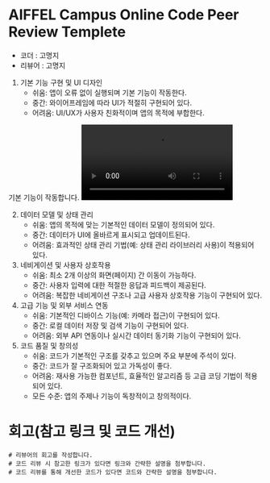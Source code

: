 # AIFFEL Campus Online Code Peer Review Templete
- 코더 : 고명지
- 리뷰어 : 고명지 


1. 기본 기능 구현 및 UI 디자인
    - 쉬움: 앱이 오류 없이 실행되며 기본 기능이 작동한다.
    - 중간: 와이어프레임에 따라 UI가 적절히 구현되어 있다.
    - 어려움: UI/UX가 사용자 친화적이며 앱의 목적에 부합한다.
      
기본 기능이 작동합니다.
![설명 텍스트](./20250212webm.mp4)

2. 데이터 모델 및 상태 관리
    - 쉬움: 앱의 목적에 맞는 기본적인 데이터 모델이 정의되어 있다.
    - 중간: 데이터가 UI에 올바르게 표시되고 업데이트된다.
    - 어려움: 효과적인 상태 관리 기법(예: 상태 관리 라이브러리 사용)이 적용되어 있다.
3. 네비게이션 및 사용자 상호작용
    - 쉬움: 최소 2개 이상의 화면(페이지) 간 이동이 가능하다.
    - 중간: 사용자 입력에 대한 적절한 응답과 피드백이 제공된다.
    - 어려움: 복잡한 네비게이션 구조나 고급 사용자 상호작용 기능이 구현되어 있다.
4. 고급 기능 및 외부 서비스 연동
    - 쉬움: 기본적인 디바이스 기능(예: 카메라 접근)이 구현되어 있다.
    - 중간: 로컬 데이터 저장 및 검색 기능이 구현되어 있다.
    - 어려움: 외부 API 연동이나 실시간 데이터 동기화 기능이 구현되어 있다.
5. 코드 품질 및 창의성
    - 쉬움: 코드가 기본적인 구조를 갖추고 있으며 주요 부분에 주석이 있다.
    - 중간: 코드가 잘 구조화되어 있고 가독성이 좋다.
    - 어려움: 재사용 가능한 컴포넌트, 효율적인 알고리즘 등 고급 코딩 기법이 적용되어 있다.
    - 모든 수준: 앱의 주제나 기능이 독창적이고 창의적이다.


# 회고(참고 링크 및 코드 개선)
```
# 리뷰어의 회고를 작성합니다.
# 코드 리뷰 시 참고한 링크가 있다면 링크와 간략한 설명을 첨부합니다.
# 코드 리뷰를 통해 개선한 코드가 있다면 코드와 간략한 설명을 첨부합니다.
